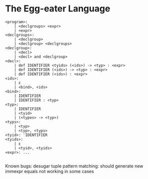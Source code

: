 # The Egg-eater Language

```
<program>:
	| <declgroups> <expr>
	| <expr>
<declgroups>:
	| <declgroup>
	| <declgroup> <declgroups>
<declgroup>:
	| <decl>
	| <decl> and <declgroup>
<decl>:
	| def IDENTIFIER <tyids> (<ids>) -> <typ> : <expr>                
	| def IDENTIFIER (<ids>) -> <typ> : <expr>
	| def IDENTIFIER (<ids>) : <expr>
<ids>:
	| ε
	| <bind>, <ids>
<bind>:
	| IDENTIFIER
	| IDENTIFIER : <typ>
<typ>:
	| IDENTIFIER
	| <tyid>
	| (<types> -> <typ>)
<typs>:
	| <typ>
	| <typ>, <typs>
<tyid>: 'IDENTIFIER 
<tyids>:
	| ε
	| <tyid>, <tyids>
<expr>: ...


```



Known bugs: 
desugar tuple pattern matching: should generate new immexpr
equals not working in some cases



